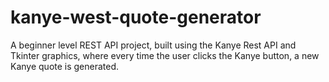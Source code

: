 # kanye-west-quote-generator
A beginner level REST API project, built using the Kanye Rest API and Tkinter graphics, where every time the user clicks the Kanye button, a new Kanye quote is generated.
